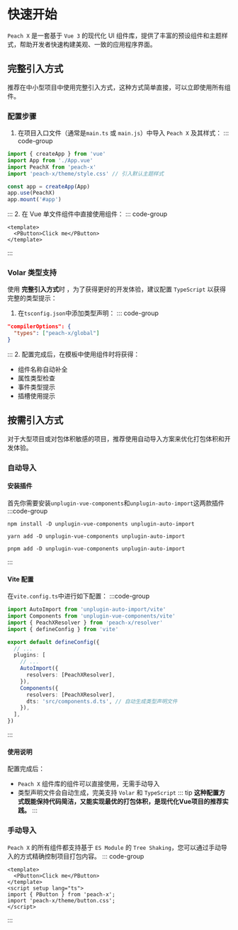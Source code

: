 # 快速开始
`Peach X` 是一套基于 `Vue 3` 的现代化 UI 组件库，提供了丰富的预设组件和主题样式，帮助开发者快速构建美观、一致的应用程序界面。

## 完整引入方式
推荐在中小型项目中使用完整引入方式，这种方式简单直接，可以立即使用所有组件。
### 配置步骤
1. 在项目入口文件（通常是`main.ts` 或 `main.js`）中导入 `Peach X` 及其样式：
::: code-group
```ts [main.ts]
import { createApp } from 'vue'
import App from './App.vue'
import PeachX from 'peach-x'
import 'peach-x/theme/style.css' // 引入默认主题样式

const app = createApp(App)
app.use(PeachX)
app.mount('#app')
```
::: 
2. 在 Vue 单文件组件中直接使用组件：
::: code-group
```vue [App.vue]
<template>
  <PButton>Click me</PButton>
</template>
```
:::

### Volar 类型支持
使用 **完整引入方式**时 ，为了获得更好的开发体验，建议配置 `TypeScript` 以获得完整的类型提示：
1. 在`tsconfig.json`中添加类型声明：
::: code-group
```json [tsconfig.json]
"compilerOptions": {
  "types": ["peach-x/global"]
}
```
::: 
2. 配置完成后，在模板中使用组件时将获得：
- 组件名称自动补全
- 属性类型检查
- 事件类型提示
- 插槽使用提示


## 按需引入方式
对于大型项目或对包体积敏感的项目，推荐使用自动导入方案来优化打包体积和开发体验。
### 自动导入 <Badge type="tip" text="推荐" />
#### 安装插件
首先你需要安装`unplugin-vue-components`和`unplugin-auto-import`这两款插件
:::code-group
```shell [npm]
npm install -D unplugin-vue-components unplugin-auto-import
```
```shell [yarn]
yarn add -D unplugin-vue-components unplugin-auto-import
```
```shell [pnpm]
pnpm add -D unplugin-vue-components unplugin-auto-import
```
:::
#### Vite 配置
在`vite.config.ts`中进行如下配置：
:::code-group
```ts [vite.config.ts]
import AutoImport from 'unplugin-auto-import/vite'
import Components from 'unplugin-vue-components/vite'
import { PeachXResolver } from 'peach-x/resolver'
import { defineConfig } from 'vite'

export default defineConfig({
  // ...
  plugins: [
    // ...
    AutoImport({
      resolvers: [PeachXResolver],
    }),
    Components({
      resolvers: [PeachXResolver],
      dts: 'src/components.d.ts', // 自动生成类型声明文件
    }),
  ],
})
```
:::
#### 使用说明
配置完成后：
- `Peach X` 组件库的组件可以直接使用，无需手动导入
- 类型声明文件会自动生成，完美支持 `Volar` 和 `TypeScript`
::: tip
**这种配置方式既能保持代码简洁，又能实现最优的打包体积，是现代化Vue项目的推荐实践。**
:::


### 手动导入
`Peach X` 的所有组件都支持基于 `ES Module` 的 `Tree Shaking`，您可以通过手动导入的方式精确控制项目打包内容。
::: code-group
```vue [App.vue]
<template>
  <PButton>Click me</PButton>
</template>
<script setup lang="ts">
import { PButton } from 'peach-x';
import 'peach-x/theme/button.css';
</script>
```
:::

